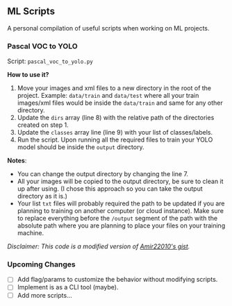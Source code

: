 ## ML Scripts

A personal compilation of useful scripts when working on ML projects.

### Pascal VOC to YOLO

Script: `pascal_voc_to_yolo.py`

**How to use it?**

1. Move your images and xml files to a new directory in the root of the project. Example: `data/train` and `data/test` where all your train images/xml files would be inside the `data/train` and same for any other directory.
2. Update the `dirs` array (line 8) with the relative path of the directories created on step 1.
3. Update the `classes` array line (line 9) with your list of classes/labels.
4. Run the script. Upon running all the required files to train your YOLO model should be inside the `output` directory.

**Notes**:

- You can change the output directory by changing the line 7.
- All your images will be copied to the output directory, be sure to clean it up after using. (I chose this approach so you can take the output directory as it is.)
- Your list `txt` files will probably required the path to be updated if you are planning to training on another computer (or cloud instance). Make sure to replace everything before the `/output` segment of the path with the absolute path where you are planning to place your files on your training machine.

_Disclaimer: This code is a modified version of [Amir22010's gist](https://gist.github.com/Amir22010/a99f18ca19112bc7db0872a36a03a1ec)._

### Upcoming Changes

- [ ] Add flag/params to customize the behavior without modifying scripts.
- [ ] Implement is as a CLI tool (maybe).
- [ ] Add more scripts...
